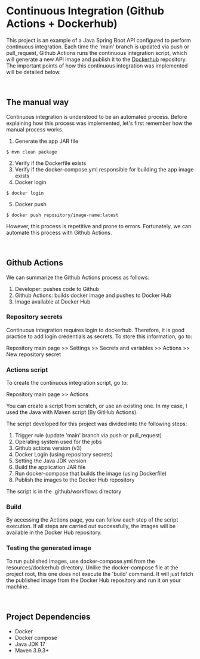 # **Continuous Integration (Github Actions + Dockerhub)**

This project is an example of a Java Spring Boot API configured to perform continuous integration. Each time the 'main' branch is updated via push or pull_request, Github Actions runs the continuous integration script, which will generate a new API image and publish it to the [Dockerhub](https://hub.docker.com/) repository. The important points of how this continuous integration was implemented will be detailed below.

&nbsp;

## The manual way

Continuous integration is understood to be an automated process. Before explaining how this process was implemented, let's first remember how the manual process works.

1. Generate the app JAR file
```
$ mvn clean package
```
2. Verify if the Dockerfile exists
3. Verify if the docker-compose.yml responsible for building the app image exists
4. Docker login
```
$ docker login
```
5. Docker push
```
$ docker push repository/image-name:latest
```

However, this process is repetitive and prone to errors. Fortunately, we can automate this process with Github Actions.

&nbsp;

## Github Actions

We can summarize the Github Actions process as follows:

1. Developer: pushes code to Github
2. Github Actions: builds docker image and pushes to Docker Hub
3. Image available at Docker Hub

### Repository secrets

Continuous integration requires login to dockerhub. Therefore, it is good practice to add login credentials as secrets. To store this information, go to:

Repository main page >> Settings >> Secrets and variables >> Actions >> New repository secret

### Actions script

To create the continuous integration script, go to:

Repository main page >> Actions

You can create a script from scratch, or use an existing one. In my case, I used the Java with Maven script (By GitHub Actions).

The script developed for this project was divided into the following steps:

1. Trigger rule (update 'main' branch via push or pull_request)
2. Operating system used for the jobs
3. Github actions version (v3)
4. Docker Login (using repository secrets)
5. Setting the Java JDK version
6. Build the application JAR file
7. Run docker-compose that builds the image (using Dockerfile)
8. Publish the images to the Docker Hub repository

The script is in the .github/workflows directory

### Build

By accessing the Actions page, you can follow each step of the script execution. If all steps are carried out successfully, the images will be available in the Docker Hub repository.

### Testing the generated image

To run published images, use docker-compose.yml from the resources/dockerhub directory. Unlike the docker-compose file at the project root, this one does not execute the 'build' command. It will just fetch the published image from the Docker Hub repository and run it on your machine.

&nbsp;

## **Project Dependencies**

- Docker
- Docker compose
- Java JDK 17
- Maven 3.9.3+